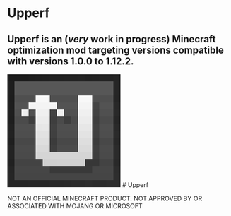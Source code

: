 # Upperf
## Upperf is an (*very* work in progress) Minecraft optimization mod targeting versions compatible with versions 1.0.0 to 1.12.2.

![The Upperf logo in a 256 by 256 resoulution.](https://github.com/Idkbuster40/Upperf/blob/master/upperf_logo_256.png) # Upperf

NOT AN OFFICIAL MINECRAFT PRODUCT. NOT APPROVED BY OR ASSOCIATED WITH MOJANG OR MICROSOFT
